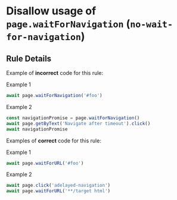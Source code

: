 # Disallow usage of `page.waitForNavigation` (`no-wait-for-navigation`)

## Rule Details

Example of **incorrect** code for this rule:

Example 1

```javascript
await page.waitForNavigation('#foo')
```

Example 2

```javascript
const navigationPromise = page.waitForNavigation()
await page.getByText('Navigate after timeout').click()
await navigationPromise
```

Examples of **correct** code for this rule:

Example 1

```javascript
await page.waitForURL('#foo')
```

Example 2

```javascript
await page.click('adelayed-navigation')
await page.waitForURL('**/target html')
```
